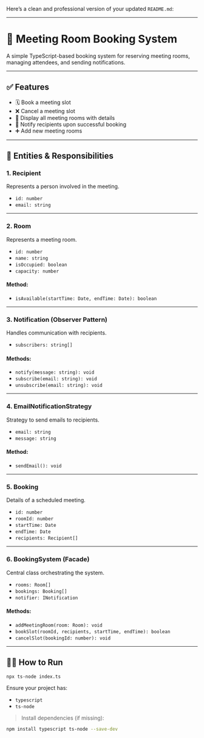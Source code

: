 Here’s a clean and professional version of your updated `README.md`:

---

# 📅 Meeting Room Booking System

A simple TypeScript-based booking system for reserving meeting rooms, managing attendees, and sending notifications.

---

## ✅ Features

- 🗓️ Book a meeting slot
- ❌ Cancel a meeting slot
- 🏢 Display all meeting rooms with details
- 📧 Notify recipients upon successful booking
- ➕ Add new meeting rooms

---

## 🧩 Entities & Responsibilities

### 1. **Recipient**

Represents a person involved in the meeting.

- `id: number`
- `email: string`

---

### 2. **Room**

Represents a meeting room.

- `id: number`
- `name: string`
- `isOccupied: boolean`
- `capacity: number`

#### Method:

- `isAvailable(startTime: Date, endTime: Date): boolean`

---

### 3. **Notification (Observer Pattern)**

Handles communication with recipients.

- `subscribers: string[]`

#### Methods:

- `notify(message: string): void`
- `subscribe(email: string): void`
- `unsubscribe(email: string): void`

---

### 4. **EmailNotificationStrategy**

Strategy to send emails to recipients.

- `email: string`
- `message: string`

#### Method:

- `sendEmail(): void`

---

### 5. **Booking**

Details of a scheduled meeting.

- `id: number`
- `roomId: number`
- `startTime: Date`
- `endTime: Date`
- `recipients: Recipient[]`

---

### 6. **BookingSystem (Facade)**

Central class orchestrating the system.

- `rooms: Room[]`
- `bookings: Booking[]`
- `notifier: INotification`

#### Methods:

- `addMeetingRoom(room: Room): void`
- `bookSlot(roomId, recipients, startTime, endTime): boolean`
- `cancelSlot(bookingId: number): void`

---

## 🏃‍♂️ How to Run

```bash
npx ts-node index.ts
```

Ensure your project has:

- `typescript`
- `ts-node`

> Install dependencies (if missing):

```bash
npm install typescript ts-node --save-dev
```
